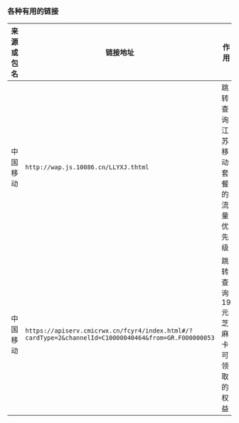 ### 各种有用的链接
|来源或包名|链接地址|作用|
|-------------|-------------|-------------|
|中国移动|`http://wap.js.10086.cn/LLYXJ.thtml`|跳转查询江苏移动套餐的流量优先级|
|中国移动|`https://apiserv.cmicrwx.cn/fcyr4/index.html#/?cardType=2&channelId=C10000040464&from=GR.F000000053`|跳转查询19元芝麻卡可领取的权益|
